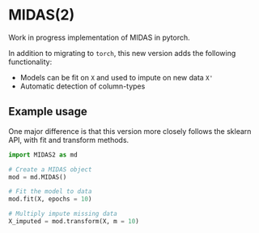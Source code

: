 # MIDAS(2)

Work in progress implementation of MIDAS in pytorch.

In addition to migrating to `torch`, this new version adds the following functionality:

* Models can be fit on `X` and used to impute on new data `X'`
* Automatic detection of column-types

## Example usage

One major difference is that this version more closely follows the sklearn API, with fit and transform methods.

```python
import MIDAS2 as md

# Create a MIDAS object
mod = md.MIDAS()

# Fit the model to data
mod.fit(X, epochs = 10)

# Multiply impute missing data
X_imputed = mod.transform(X, m = 10)
```
